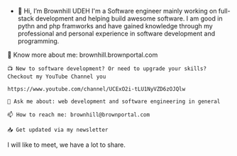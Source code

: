 - 👋 Hi, I’m Brownhill UDEH
I'm a Software engineer mainly working on full-stack development and helping build awesome software.
I am good in pythn and php framworks and have gained knowledge through my professional and personal experience in software development  and programming.

🔗 Know more about me: brownhill.brownportal.com

    📺 New to software development? Or need to upgrade your skills? Checkout my YouTube Channel you 
    
    https://www.youtube.com/channel/UCExO2i-tLU1NyVZD6zOJQlw
    
    💬 Ask me about: web development and software engineering in general
    
    📫 How to reach me: brownhill@brownportal.com
    
    📥 Get updated via my newsletter
    
   I will like to meet, we have a lot to share. 
